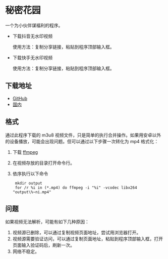 # 秘密花园

一个为小伙伴谋福利的程序。

- 下载抖音无水印视频

    使用方法：复制分享链接，粘贴到程序顶部输入框。

- 下载快手无水印视频

    使用方法：复制分享链接，粘贴到程序顶部输入框。

## 下载地址

- [GitHub](https://github.com/grandiloquent/91porn-client/releases)
- [国内](https://lucidu.cn/api/obs/HuaYuan.apk)

## 格式

通过此程序下载的 m3u8 视频文件，只是简单的执行合并操作。如果用安卓以外的设备播放，可能会出现问题。但可以通过以下步骤一次转化为 mp4 格式化：
1. 下载  [ffmpeg](https://github.com/BtbN/FFmpeg-Builds/releases/tag/latest)
2. 在视频存放的目录打开命令行。
3. 依序执行以下命令

        mkdir output
        for /r %i in (*.mp4) do ffmpeg -i "%i" -vcodec libx264 "output\%~ni.mp4"

## 问题

如果视频无法解析，可能有如下几种原因：

1. 视频源已删除，可以通过复制视频页面地址，尝试用浏览器打开。
2. 视频源需要验证访问，可以通过复制页面地址，粘贴到程序顶部输入框，打开页面输入验证码后，刷新一次。
3. 网络不稳定。
